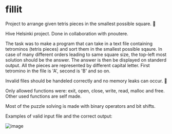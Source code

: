# fillit
Project to arrange given tetris pieces in the smallest possible square. 🧩

Hive Helsinki project. Done in collaboration with pnoutere. 

The task was to make a program that can take in a text file containing tetrominos (tetris pieces) and sort them in the smallest possible sqaure.
In case of many different orders leading to same square size, the top-left most solution should be the answer.
The answer is then be displayed on standerd output. All the pieces are represented by different capital letter. First tetromino in the file is 'A',
second is 'B' and so on.

Invalid files should be handeled correctly and no memory leaks can occur. 🚮

Only allowed functions were: exit, open, close, write, read, malloc and free. 
Other used functions are self made.

Most of the puzzle solving is made with binary operators and bit shifts.

Examples of valid input file and the correct output:

![image](https://user-images.githubusercontent.com/98973785/153266393-b18f0653-fe2f-4527-a372-c29f7c70c0ac.png)
